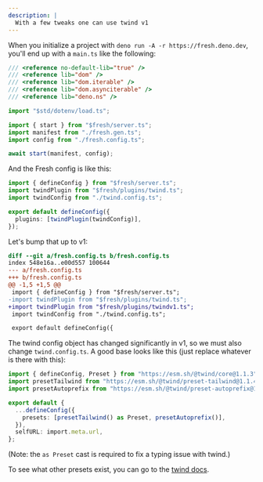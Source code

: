 ```yaml
---
description: |
  With a few tweaks one can use twind v1
---
```


When you initialize a project with `deno run -A -r https://fresh.deno.dev`,
you'll end up with a `main.ts` like the following:

```ts main.ts
/// <reference no-default-lib="true" />
/// <reference lib="dom" />
/// <reference lib="dom.iterable" />
/// <reference lib="dom.asynciterable" />
/// <reference lib="deno.ns" />

import "$std/dotenv/load.ts";

import { start } from "$fresh/server.ts";
import manifest from "./fresh.gen.ts";
import config from "./fresh.config.ts";

await start(manifest, config);
```

And the Fresh config is like this:

```ts fresh.config.ts
import { defineConfig } from "$fresh/server.ts";
import twindPlugin from "$fresh/plugins/twind.ts";
import twindConfig from "./twind.config.ts";

export default defineConfig({
  plugins: [twindPlugin(twindConfig)],
});
```

Let's bump that up to v1:

```diff
diff --git a/fresh.config.ts b/fresh.config.ts
index 548e16a..e00d557 100644
--- a/fresh.config.ts
+++ b/fresh.config.ts
@@ -1,5 +1,5 @@
 import { defineConfig } from "$fresh/server.ts";
-import twindPlugin from "$fresh/plugins/twind.ts";
+import twindPlugin from "$fresh/plugins/twindv1.ts";
 import twindConfig from "./twind.config.ts";

 export default defineConfig({
```

The twind config object has changed significantly in v1, so we must also change
`twind.config.ts`. A good base looks like this (just replace whatever is there
with this):

```ts twind.config.ts
import { defineConfig, Preset } from "https://esm.sh/@twind/core@1.1.3";
import presetTailwind from "https://esm.sh/@twind/preset-tailwind@1.1.4";
import presetAutoprefix from "https://esm.sh/@twind/preset-autoprefix@1.0.7";

export default {
  ...defineConfig({
    presets: [presetTailwind() as Preset, presetAutoprefix()],
  }),
  selfURL: import.meta.url,
};
```

(Note: the `as Preset` cast is required to fix a typing issue with twind.)

To see what other presets exist, you can go to the
[twind docs](https://twind.style/presets).
